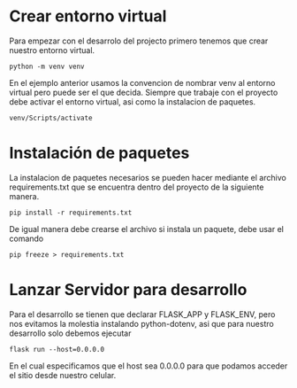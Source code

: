 # Crear entorno virtual
Para empezar con el desarrolo del projecto primero tenemos que crear nuestro entorno virtual.

    python -m venv venv
En el ejemplo anterior usamos la convencion de nombrar venv al entorno virtual pero puede ser el que decida.
Siempre que trabaje con el proyecto debe activar el entorno virtual, asi como la instalacion de paquetes.

    venv/Scripts/activate

# Instalación de paquetes

La instalacion de paquetes necesarios se pueden hacer mediante el archivo requirements.txt que se encuentra dentro del proyecto de la siguiente manera.

    pip install -r requirements.txt
De igual manera debe crearse el archivo si instala un paquete, debe usar el comando

    pip freeze > requirements.txt

# Lanzar Servidor para desarrollo
Para el desarrollo se tienen que declarar FLASK_APP y FLASK_ENV, pero nos evitamos la molestia instalando python-dotenv, asi que para nuestro desarrollo solo debemos ejecutar 

    flask run --host=0.0.0.0
En el cual especificamos que el host sea 0.0.0.0 para que podamos acceder el sitio desde nuestro celular.

